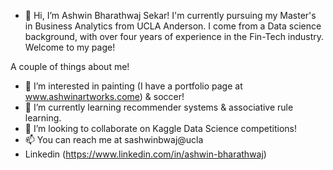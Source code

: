 - 👋 Hi, I’m Ashwin Bharathwaj Sekar! I'm currently pursuing my Master's in Business Analytics from UCLA Anderson. I come from a Data science background, 
with over four years of experience in the Fin-Tech industry. Welcome to my page!

A couple of things about me!

- 👀 I’m interested in painting (I have a portfolio page at www.ashwinartworks.come) & soccer!
- 🌱 I’m currently learning recommender systems & associative rule learning.
- 💞️ I’m looking to collaborate on Kaggle Data Science competitions! 
- 📫 You can reach me at sashwinbwaj@ucla   
- Linkedin (https://www.linkedin.com/in/ashwin-bharathwaj)

<!---
sashwinbwaj/sashwinbwaj is a ✨ special ✨ repository because its `README.md` (this file) appears on your GitHub profile.
You can click the Preview link to take a look at your changes.
--->

